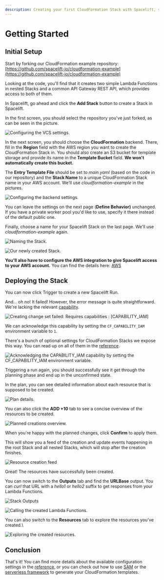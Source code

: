 ```yaml
---
description: Creating your first CloudFormation Stack with Spacelift, step by step.
---
```


# Getting Started

## Initial Setup

Start by forking our CloudFormation example repository: [https://github.com/spacelift-io/cloudformation-example](https://github.com/spacelift-io/cloudformation-example)

Looking at the code, you'll find that it creates two simple Lambda Functions in nested Stacks and a common API Gateway REST API, which provides access to both of them.

In Spacelift, go ahead and click the **Add Stack** button to create a Stack in Spacelift.

In the first screen, you should select the repository you've just forked, as can be seen in the picture.

![Configuring the VCS settings.](<../../.gitbook/assets/Screenshot 2021-12-08 at 15.04.17.png>)

In the next screen, you should choose the **CloudFormation** backend. There, fill in the **Region** field with the AWS region you want to create the CloudFormation Stack in. You should also create an S3 bucket for template storage and provide its name in the **Template Bucket** field. **We won't automatically create this bucket.**

The **Entry Template File** should be set to _main.yaml_ (based on the code in our repository) and the **Stack Name** to a unique CloudFormation Stack name in your AWS account. We'll use _cloudformation-example_ in the pictures.

![Configuring the backend settings.](<../../.gitbook/assets/Screenshot 2021-12-08 at 15.09.23.png>)

You can leave the settings on the next page (**Define Behavior)** unchanged. If you have a private worker pool you'd like to use, specify it there instead of the default public one.

Finally, choose a name for your Spacelift Stack on the last page. We'll use _cloudformation-example_ again.

![Naming the Stack.](<../../.gitbook/assets/Screenshot 2021-12-08 at 15.13.29 (2).png>)

![Our newly created Stack.](<../../.gitbook/assets/Screenshot 2021-12-08 at 15.13.58.png>)

**You'll also have to configure the AWS integration to give Spacelift access to your AWS account.** You can find the details here: [AWS](../../integrations/cloud-providers/aws.md)

## Deploying the Stack

You can now click Trigger to create a new Spacelift Run.

And... oh no! It failed! However, the error message is quite straightforward. We're lacking the relevant [capability](reference.md#cloudformation-stack-capabilities).

![Creating change set failed: Requires capabilities : \[CAPABILITY\_IAM\]](<../../.gitbook/assets/Screenshot 2021-12-08 at 15.19.52 (4).png>)

We can acknowledge this capability by setting the `CF_CAPABILITY_IAM` environment variable to `1`.&#x20;

There's a bunch of optional settings for CloudFormation Stacks we expose this way. You can read up on all of them in the [reference](reference.md#special-environment-variables).

![Acknowledging the CAPABILITY\_IAM capability by setting the CF\_CAPABILITY\_IAM environment variable.](<../../.gitbook/assets/Screenshot 2021-12-08 at 15.25.59.png>)

Triggering a run again, you should successfully see it get through the planning phase and end up in the unconfirmed state.

In the plan, you can see detailed information about each resource that is supposed to be created.

![Plan details.](<../../.gitbook/assets/Screenshot 2021-12-08 at 15.29.45 (1).png>)

You can also click the **ADD +10** tab to see a concise overview of the resources to be created.

![Planned creations overview.](<../../.gitbook/assets/Screenshot 2021-12-08 at 15.30.05 (1).png>)

When you're happy with the planned changes, click **Confirm** to apply them.

This will show you a feed of the creation and update events happening in the root Stack and all nested Stacks, which will stop after the creation finishes.

![Resource creation feed](<../../.gitbook/assets/Screenshot 2021-12-08 at 15.34.37.png>)

Great! The resources have successfully been created.

You can now switch to the **Outputs** tab and find the **URLBase** output. You can _curl_ that URL with a _hello1_ or _hello2_ suffix to get responses from your Lambda Functions.

![Stack Outputs](<../../.gitbook/assets/Screenshot 2021-12-08 at 15.37.51.png>)

![Calling the created Lambda Functions.](<../../.gitbook/assets/Screenshot 2021-12-08 at 15.38.49.png>)

You can also switch to the **Resources** tab to explore the resources you've created.\


![Exploring the created resources.](<../../.gitbook/assets/Screenshot 2021-12-08 at 15.40.32.png>)

## Conclusion

That's it! You can find more details about the available configuration settings in the [reference](reference.md), or you can check out how to use [SAM](integrating-with-sam.md) or the [serverless framework](integrating-with-the-serverless-framework.md) to generate your CloudFormation templates.
